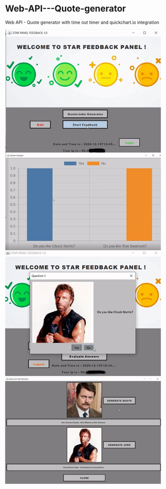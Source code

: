 # Web-API---Quote-generator
Web API - Quote generator with time out timer and quickchart.io integration


![alt text](https://github.com/ionutcosminmarcoci/Web-API---Quote-generator/blob/main/Picture0.png?raw=true)
![alt text](https://github.com/ionutcosminmarcoci/Web-API---Quote-generator/blob/main/Picture2.png?raw=true)
![alt text](https://github.com/ionutcosminmarcoci/Web-API---Quote-generator/blob/main/Picture3.png?raw=true)
![alt text](https://github.com/ionutcosminmarcoci/Web-API---Quote-generator/blob/main/Picture4.png?raw=true)
